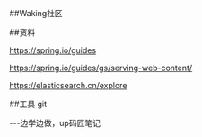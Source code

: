 ##Waking社区

##资料

https://spring.io/guides

https://spring.io/guides/gs/serving-web-content/

https://elasticsearch.cn/explore


##工具
git


---边学边做，up码匠笔记

